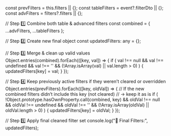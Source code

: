 const prevFilters = this.filters || {};
  const tableFilters = event?.filterDto || {};
  const advFilters = filters?.filters || {};

  // Step 1️⃣ Combine both table & advanced filters
  const combined = { ...advFilters, ...tableFilters };

  // Step 2️⃣ Create new final object
  const updatedFilters: any = {};

  // Step 3️⃣ Merge & clean up valid values
  Object.entries(combined).forEach(([key, val]) => {
    if (
      val !== null &&
      val !== undefined &&
      val !== '' &&
      (!Array.isArray(val) || val.length > 0)
    ) {
      updatedFilters[key] = val;
    }
  });

  // Step 4️⃣ Keep previously active filters if they weren’t cleared or overridden
  Object.entries(prevFilters).forEach(([key, oldVal]) => {
    // If the new combined filters didn’t include this key (not cleared)
    // → keep it as is
    if (
      !Object.prototype.hasOwnProperty.call(combined, key) &&
      oldVal !== null &&
      oldVal !== undefined &&
      oldVal !== '' &&
      (!Array.isArray(oldVal) || oldVal.length > 0)
    ) {
      updatedFilters[key] = oldVal;
    }
  });

  // Step 5️⃣ Apply final cleaned filter set
  console.log("🧩 Final Filters:", updatedFilters);
